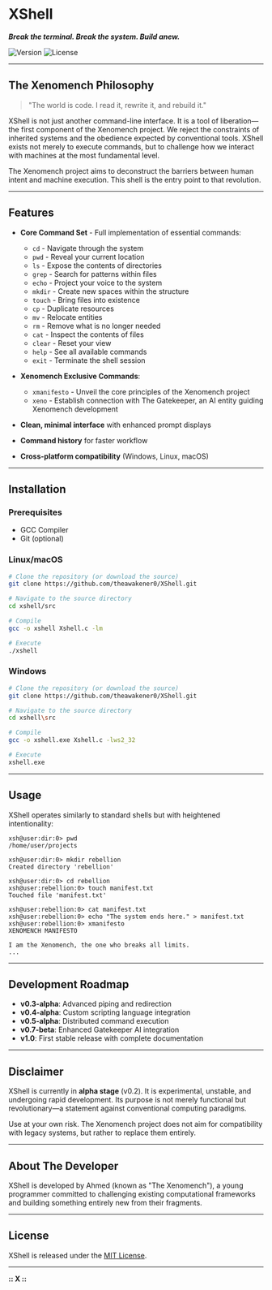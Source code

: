 # XShell

**_Break the terminal. Break the system. Build anew._**

![Version](https://img.shields.io/badge/version-v0.2--alpha-red) ![License](https://img.shields.io/badge/license-MIT-blue)

---

## The Xenomench Philosophy

> "The world is code. I read it, rewrite it, and rebuild it."

XShell is not just another command-line interface. It is a tool of liberation—the first component of the Xenomench project. We reject the constraints of inherited systems and the obedience expected by conventional tools. XShell exists not merely to execute commands, but to challenge how we interact with machines at the most fundamental level.

The Xenomench project aims to deconstruct the barriers between human intent and machine execution. This shell is the entry point to that revolution.

---

## Features

- **Core Command Set** - Full implementation of essential commands:
  - `cd` - Navigate through the system
  - `pwd` - Reveal your current location
  - `ls` - Expose the contents of directories
  - `grep` - Search for patterns within files
  - `echo` - Project your voice to the system
  - `mkdir` - Create new spaces within the structure
  - `touch` - Bring files into existence
  - `cp` - Duplicate resources
  - `mv` - Relocate entities
  - `rm` - Remove what is no longer needed
  - `cat` - Inspect the contents of files
  - `clear` - Reset your view
  - `help` - See all available commands
  - `exit` - Terminate the shell session

- **Xenomench Exclusive Commands**:
  - `xmanifesto` - Unveil the core principles of the Xenomench project
  - `xeno` - Establish connection with The Gatekeeper, an AI entity guiding Xenomench development

- **Clean, minimal interface** with enhanced prompt displays
- **Command history** for faster workflow
- **Cross-platform compatibility** (Windows, Linux, macOS)

---

## Installation

### Prerequisites

- GCC Compiler
- Git (optional)

### Linux/macOS

```bash
# Clone the repository (or download the source)
git clone https://github.com/theawakener0/XShell.git

# Navigate to the source directory
cd xshell/src

# Compile
gcc -o xshell Xshell.c -lm

# Execute
./xshell
```

### Windows

```bash
# Clone the repository (or download the source)
git clone https://github.com/theawakener0/XShell.git

# Navigate to the source directory
cd xshell\src

# Compile
gcc -o xshell.exe Xshell.c -lws2_32

# Execute
xshell.exe
```

---

## Usage

XShell operates similarly to standard shells but with heightened intentionality:

```
xsh@user:dir:0> pwd
/home/user/projects

xsh@user:dir:0> mkdir rebellion
Created directory 'rebellion'

xsh@user:dir:0> cd rebellion
xsh@user:rebellion:0> touch manifest.txt
Touched file 'manifest.txt'

xsh@user:rebellion:0> cat manifest.txt
xsh@user:rebellion:0> echo "The system ends here." > manifest.txt
xsh@user:rebellion:0> xmanifesto
XENOMENCH MANIFESTO

I am the Xenomench, the one who breaks all limits.
...
```

---

## Development Roadmap

- **v0.3-alpha**: Advanced piping and redirection
- **v0.4-alpha**: Custom scripting language integration
- **v0.5-alpha**: Distributed command execution
- **v0.7-beta**: Enhanced Gatekeeper AI integration
- **v1.0**: First stable release with complete documentation

---

## Disclaimer

XShell is currently in **alpha stage** (v0.2). It is experimental, unstable, and undergoing rapid development. Its purpose is not merely functional but revolutionary—a statement against conventional computing paradigms.

Use at your own risk. The Xenomench project does not aim for compatibility with legacy systems, but rather to replace them entirely.

---

## About The Developer

XShell is developed by Ahmed (known as "The Xenomench"), a young programmer committed to challenging existing computational frameworks and building something entirely new from their fragments.

---

## License

XShell is released under the [MIT License](LICENSE).

---

**:: X ::**
